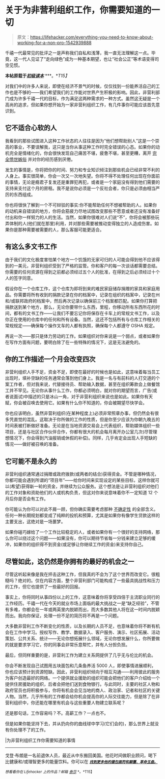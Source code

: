 # 关于为非营利组织工作，你需要知道的一切

> 原文：<https://lifehacker.com/everything-you-need-to-know-about-working-for-a-non-pro-1542939888>

千禧一代最常见的批评之一是声称我们自私和浅薄，我一直无法理解这一点。毕竟，这一代人见证了“走向绿色”成为一种基本期望，也让“社会公正”等术语变得司空见惯。



**本帖原载于**[***初级读本***](http://www.primermagazine.com/2014/earn/what-you-need-to-know-about-working-for-a-non-profit) ***。**T15】*

对我们中的许多人来说，即使在经济不景气的时候，仅仅找到一份能养活自己的工作也是不够的——我们希望我们的工作能对世界产生积极的影响。因此，非营利部门成为许多千禧一代的目标，作为满足这两种需求的一种方式。虽然这无疑是一个高尚的追求，但如果你想开始为一家非营利组织工作，有几件事你可能应该首先意识到。

## 它不适合心软的人

我看到的那些试图进入这种工作状态的人往往是因为“他们想帮助别人”这是一个崇高的事业，不要误解我，这只是当你从事这种工作时完全错误的心态。如果你的动机完全是情绪化的，你会很快发现自己痛苦不堪，疲惫不堪，甚至更糟，离开 [完全愤世嫉俗](https://lifehacker.com/how-to-stop-being-a-cynical-asshole-1537302138) 并对你的经历感到厌倦。

发生的事情是，你将把你的时间、努力和专业知识倾注到那些机会已经非常不利的人身上。事实很简单，你会一次又一次地失望。你将不得不处理任何出现在你面前的事情，无论是瘾君子复发还是重罪犯再犯，或者是一个家庭没有得到他们需要的支持来支付这个月的房租。我不是说你必须是一个反社会者，你只是必须由相当严厉的东西组成。

你也将很快了解到一个不可辩驳的事实:你不能帮助任何不想被帮助的人。如果你的动机来自错误的地方，你将会筋疲力尽地试图改变那些不愿意或者还没有准备好付出和你一样努力的人的生活。当然，如果你很难对人们说“不”，你将会被那些玩弄体制的人(他们就在那里)利用，并对那些需要被推动变得独立的人造成伤害。如果你是那种需要被需要的人，那么客服可能更适合。

## 有这么多文书工作

由于我们的文化极度害怕某个地方一个饥饿的无家可归的人可能会得到他不应该得到的一美元，非营利组织受到了严格的监管。你和客户的每一次谈话都需要总结。你需要的任何资源在得到之前都必须经过五个人的批准，在得到之后必须经过十个人的签字同意。

假设你在一个仓库工作，这个仓库为即将到来的难民家庭储存捐赠的家具和家庭用品。你需要将所有收到的捐款记录在你的档案中，记录在组织的档案中，记录在州和/或联邦政府的档案中，然后再次记录以确保前三个档案都匹配。如果你打算把捐款送到某个地方，那么，无论你要带什么东西，里程，你移动所有东西所花的时间，都有的文书工作——让我们不要忘记你将保存在卡车上的常规文书工作，以及你正在使用的仓库中的任何和所有设备。当然，这还不包括所有与仓库工作相关的常规规定——确保每个操作叉车的人都有执照，确保每个人都遵守 OSHA 规定。

再说一次——那只是体力劳动的工作。如果组织对你来说是一个弱点，或者如果你在写作方面有问题，要明白除了在一些特殊的情况下，这是无法避免的。

## 你的工作描述一个月会改变四次

非营利组织人手不足，资金不足，即使在最好的时候也是如此，这意味着每当员工出现时，填补空缺的任务通常会落到他们身上。我是一名与有前科的人打交道的个案工作者，但对我来说，代替接待员、帮助输入数据，甚至在组织筹款会上做餐馆工并不罕见。无论你从事什么工作，你都必须明白，就对你的期望而言，广告(或者说面试)中描述的只是冰山一角，对于非营利组织来说也是如此。如果你有天赋，你会被召唤去使用它。如果有什么你不知道的，你会被期望尽快学会。

你也应该明白，虽然非营利组织(在某种程度上)必须非常照章办事，但仍然会有很多凭直觉的混乱。这取决于你所做的工作的性质，但是你至少应该为你朝九晚五的时间表被打断做好准备。无论是在当地资源交易会上代表组织，帮助媒体组织一些项目，还是与社区合作伙伴合作，你都有很大的机会每月离开办公室几次(尽管理想情况下，你会得到汽油报销或休假的补偿)。同样，几乎肯定会出现人手短缺的情况——做好被召唤的准备。

## 它可能不是永久的

非营利组织通常通过捐赠或政府拨款(或两者的结合)获得资金。不管是哪种情况，你都可能会遇到所谓的“项目年”——给你时间来实现设定的某些目标，这样你就可以(希望)获得新一轮的资金，并继续为公众服务。这个想法是让非营利组织对他们的工作对象和资助他们的人或机构负责，但这对你来说意味着你不一定知道 12 个月后你是否会有工作。

你可能认为你可以对此不屑一顾，但你确实需要考虑那种 [不确定性](https://lifehacker.com/uncertainty-is-a-signpost-of-possibility-1398543204) 的全部含义。任何一种长期规划都变成了纯粹的投机和预算，尤其是如果你有像学生贷款这样的主要支出，这绝对是一场噩梦。

如果你碰巧嫁给了一个工作比较稳定的人，或者如果你有一个很好的支持网络，那么你可以绕过这个问题——如果没有，你可以期待节省每一分钱来建立足够的缓冲，如果你的组织得不到资金(或足够让你继续工作的资金)来支持你自己。

## 尽管如此，这仍然是你拥有的最好的机会之一

尽管这听起来像是我在抨击这种工作，但我真的不会为了这个世界而改变它。很粗糙吗？绝对的。仅在内容方面，整个非营利部门可能构成了一些最具挑战性和压力的工作，但它也提供了一些最好的回报。

事实上，你将同时从事四份以上的工作，这意味着你将享受四倍于主流职业同行的工作经历。千禧一代在今天的就业市场上面临的最大挑战之一是“缺乏经验”，不管有多难，你都会在一年或两英里内脱颖而出，而大多数其他人将在这一时间内脱颖而出。我向你保证，处理一份不足的简历将不再是一个问题。

大多数非营利工作不断变化的性质，以及长期的人员不足，也意味着你将不断有机会在工作中学习。授权写作、教学、数据录入、客户服务、演示、社区拓展、活动策划、公共关系、统计——无论你想拓展什么领域，无论你想发展什么，你所要做的就是要求学习它，你的同事会非常乐意帮忙，并有人分担负担。

最后，但同样重要的是，非营利工作为建立关系网提供了几乎无与伦比的机会。

你会不断发现自己试图用五块面包和几条鱼养活 5000 人，即使事情进展顺利，你也应该预计到资源短缺。因此，非营利组织倾向于相互沟通——利用彼此的服务为客户创造最好的网络。一个提供就业援助的组织可能会把他们的客户介绍给一个提供住房援助的组织，后者会把他们送到食物银行。与此同时，主要的社区人物和政府官员也将积极参与，你将有机会会见当地的商人、政治家、记者和社区的关键人物。当然，几乎所有的工作都会给你机会提高你的人际交往能力，但是除了在非营利组织中，你还能在哪里有机会与这些重要人物建立联系呢？

还是那句话，工作容易吗？不。高薪工作？一点也不。

但是如果你能坚持下去，并从扔向你的曲线球中学习(它们会的)，那么世界上就没有你处理不了的工作。

|为非营利组织工作你需要知道的事情

* * *

戈登·布朗是一名前退休人员，最近从中东搬回美国。他花时间做职业顾问，喝下比健康和/或理智更多的能量饮料。你可以在 [<small>***找到更多他的骚包画符和颠覆、革命玉盘。***</small>](http://www.culturewarreporters.com/)

<small>*想看看你在 Lifehacker 上的作品？邮箱*</small> [<small>*泰莎*</small>](https://mail.google.com/mail/?view=cm&fs=1&tf=1&to=tessa@lifehacker.com) <small>*。*T15】</small>